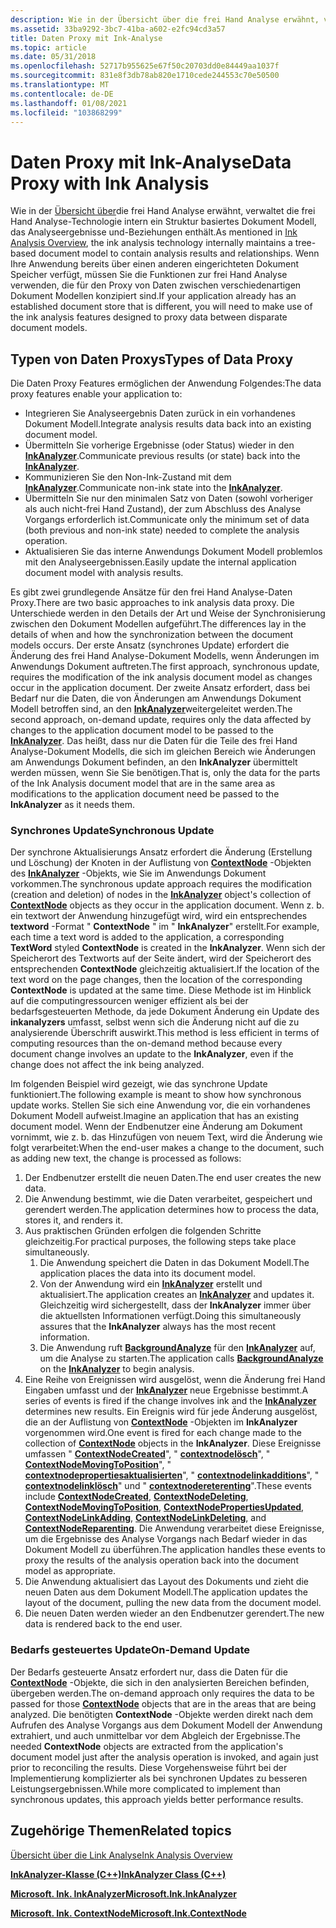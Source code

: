 ```yaml
---
description: Wie in der Übersicht über die frei Hand Analyse erwähnt, verwaltet die frei Hand Analyse-Technologie intern ein Struktur basiertes Dokument Modell, das Analyseergebnisse und-Beziehungen enthält.
ms.assetid: 33ba9292-3bc7-41ba-a602-e2fc94cd3a57
title: Daten Proxy mit Ink-Analyse
ms.topic: article
ms.date: 05/31/2018
ms.openlocfilehash: 52717b955625e67f50c20703dd0e84449aa1037f
ms.sourcegitcommit: 831e8f3db78ab820e1710cede244553c70e50500
ms.translationtype: MT
ms.contentlocale: de-DE
ms.lasthandoff: 01/08/2021
ms.locfileid: "103868299"
---
```

# <a name="data-proxy-with-ink-analysis"></a><span data-ttu-id="e91cd-103">Daten Proxy mit Ink-Analyse</span><span class="sxs-lookup"><span data-stu-id="e91cd-103">Data Proxy with Ink Analysis</span></span>

<span data-ttu-id="e91cd-104">Wie in der [Übersicht über](ink-analysis-overview.md)die frei Hand Analyse erwähnt, verwaltet die frei Hand Analyse-Technologie intern ein Struktur basiertes Dokument Modell, das Analyseergebnisse und-Beziehungen enthält.</span><span class="sxs-lookup"><span data-stu-id="e91cd-104">As mentioned in [Ink Analysis Overview](ink-analysis-overview.md), the ink analysis technology internally maintains a tree-based document model to contain analysis results and relationships.</span></span> <span data-ttu-id="e91cd-105">Wenn Ihre Anwendung bereits über einen anderen eingerichteten Dokument Speicher verfügt, müssen Sie die Funktionen zur frei Hand Analyse verwenden, die für den Proxy von Daten zwischen verschiedenartigen Dokument Modellen konzipiert sind.</span><span class="sxs-lookup"><span data-stu-id="e91cd-105">If your application already has an established document store that is different, you will need to make use of the ink analysis features designed to proxy data between disparate document models.</span></span>

## <a name="types-of-data-proxy"></a><span data-ttu-id="e91cd-106">Typen von Daten Proxys</span><span class="sxs-lookup"><span data-stu-id="e91cd-106">Types of Data Proxy</span></span>

<span data-ttu-id="e91cd-107">Die Daten Proxy Features ermöglichen der Anwendung Folgendes:</span><span class="sxs-lookup"><span data-stu-id="e91cd-107">The data proxy features enable your application to:</span></span>

-   <span data-ttu-id="e91cd-108">Integrieren Sie Analyseergebnis Daten zurück in ein vorhandenes Dokument Modell.</span><span class="sxs-lookup"><span data-stu-id="e91cd-108">Integrate analysis results data back into an existing document model.</span></span>
-   <span data-ttu-id="e91cd-109">Übermitteln Sie vorherige Ergebnisse (oder Status) wieder in den [**InkAnalyzer**](inkanalyzer.md).</span><span class="sxs-lookup"><span data-stu-id="e91cd-109">Communicate previous results (or state) back into the [**InkAnalyzer**](inkanalyzer.md).</span></span>
-   <span data-ttu-id="e91cd-110">Kommunizieren Sie den Non-Ink-Zustand mit dem [**InkAnalyzer**](inkanalyzer.md).</span><span class="sxs-lookup"><span data-stu-id="e91cd-110">Communicate non-ink state into the [**InkAnalyzer**](inkanalyzer.md).</span></span>
-   <span data-ttu-id="e91cd-111">Übermitteln Sie nur den minimalen Satz von Daten (sowohl vorheriger als auch nicht-frei Hand Zustand), der zum Abschluss des Analyse Vorgangs erforderlich ist.</span><span class="sxs-lookup"><span data-stu-id="e91cd-111">Communicate only the minimum set of data (both previous and non-ink state) needed to complete the analysis operation.</span></span>
-   <span data-ttu-id="e91cd-112">Aktualisieren Sie das interne Anwendungs Dokument Modell problemlos mit den Analyseergebnissen.</span><span class="sxs-lookup"><span data-stu-id="e91cd-112">Easily update the internal application document model with analysis results.</span></span>

<span data-ttu-id="e91cd-113">Es gibt zwei grundlegende Ansätze für den frei Hand Analyse-Daten Proxy.</span><span class="sxs-lookup"><span data-stu-id="e91cd-113">There are two basic approaches to ink analysis data proxy.</span></span> <span data-ttu-id="e91cd-114">Die Unterschiede werden in den Details der Art und Weise der Synchronisierung zwischen den Dokument Modellen aufgeführt.</span><span class="sxs-lookup"><span data-stu-id="e91cd-114">The differences lay in the details of when and how the synchronization between the document models occurs.</span></span> <span data-ttu-id="e91cd-115">Der erste Ansatz (synchrones Update) erfordert die Änderung des frei Hand Analyse-Dokument Modells, wenn Änderungen im Anwendungs Dokument auftreten.</span><span class="sxs-lookup"><span data-stu-id="e91cd-115">The first approach, synchronous update, requires the modification of the ink analysis document model as changes occur in the application document.</span></span> <span data-ttu-id="e91cd-116">Der zweite Ansatz erfordert, dass bei Bedarf nur die Daten, die von Änderungen am Anwendungs Dokument Modell betroffen sind, an den [**InkAnalyzer**](inkanalyzer.md)weitergeleitet werden.</span><span class="sxs-lookup"><span data-stu-id="e91cd-116">The second approach, on-demand update, requires only the data affected by changes to the application document model to be passed to the [**InkAnalyzer**](inkanalyzer.md).</span></span> <span data-ttu-id="e91cd-117">Das heißt, dass nur die Daten für die Teile des frei Hand Analyse-Dokument Modells, die sich im gleichen Bereich wie Änderungen am Anwendungs Dokument befinden, an den **InkAnalyzer** übermittelt werden müssen, wenn Sie Sie benötigen.</span><span class="sxs-lookup"><span data-stu-id="e91cd-117">That is, only the data for the parts of the Ink Analysis document model that are in the same area as modifications to the application document need be passed to the **InkAnalyzer** as it needs them.</span></span>

### <a name="synchronous-update"></a><span data-ttu-id="e91cd-118">Synchrones Update</span><span class="sxs-lookup"><span data-stu-id="e91cd-118">Synchronous Update</span></span>

<span data-ttu-id="e91cd-119">Der synchrone Aktualisierungs Ansatz erfordert die Änderung (Erstellung und Löschung) der Knoten in der Auflistung von [**ContextNode**](icontextnode.md) -Objekten des [**InkAnalyzer**](inkanalyzer.md) -Objekts, wie Sie im Anwendungs Dokument vorkommen.</span><span class="sxs-lookup"><span data-stu-id="e91cd-119">The synchronous update approach requires the modification (creation and deletion) of nodes in the [**InkAnalyzer**](inkanalyzer.md) object's collection of [**ContextNode**](icontextnode.md) objects as they occur in the application document.</span></span> <span data-ttu-id="e91cd-120">Wenn z. b. ein textwort der Anwendung hinzugefügt wird, wird ein entsprechendes **textword** -Format " **ContextNode** " im " **InkAnalyzer**" erstellt.</span><span class="sxs-lookup"><span data-stu-id="e91cd-120">For example, each time a text word is added to the application, a corresponding **TextWord** styled **ContextNode** is created in the **InkAnalyzer**.</span></span> <span data-ttu-id="e91cd-121">Wenn sich der Speicherort des Textworts auf der Seite ändert, wird der Speicherort des entsprechenden **ContextNode** gleichzeitig aktualisiert.</span><span class="sxs-lookup"><span data-stu-id="e91cd-121">If the location of the text word on the page changes, then the location of the corresponding **ContextNode** is updated at the same time.</span></span> <span data-ttu-id="e91cd-122">Diese Methode ist im Hinblick auf die computingressourcen weniger effizient als bei der bedarfsgesteuerten Methode, da jede Dokument Änderung ein Update des **inkanalyzers** umfasst, selbst wenn sich die Änderung nicht auf die zu analysierende Überschrift auswirkt.</span><span class="sxs-lookup"><span data-stu-id="e91cd-122">This method is less efficient in terms of computing resources than the on-demand method because every document change involves an update to the **InkAnalyzer**, even if the change does not affect the ink being analyzed.</span></span>

<span data-ttu-id="e91cd-123">Im folgenden Beispiel wird gezeigt, wie das synchrone Update funktioniert.</span><span class="sxs-lookup"><span data-stu-id="e91cd-123">The following example is meant to show how synchronous update works.</span></span> <span data-ttu-id="e91cd-124">Stellen Sie sich eine Anwendung vor, die ein vorhandenes Dokument Modell aufweist.</span><span class="sxs-lookup"><span data-stu-id="e91cd-124">Imagine an application that has an existing document model.</span></span> <span data-ttu-id="e91cd-125">Wenn der Endbenutzer eine Änderung am Dokument vornimmt, wie z. b. das Hinzufügen von neuem Text, wird die Änderung wie folgt verarbeitet:</span><span class="sxs-lookup"><span data-stu-id="e91cd-125">When the end-user makes a change to the document, such as adding new text, the change is processed as follows:</span></span>

1.  <span data-ttu-id="e91cd-126">Der Endbenutzer erstellt die neuen Daten.</span><span class="sxs-lookup"><span data-stu-id="e91cd-126">The end user creates the new data.</span></span>
2.  <span data-ttu-id="e91cd-127">Die Anwendung bestimmt, wie die Daten verarbeitet, gespeichert und gerendert werden.</span><span class="sxs-lookup"><span data-stu-id="e91cd-127">The application determines how to process the data, stores it, and renders it.</span></span>
3.  <span data-ttu-id="e91cd-128">Aus praktischen Gründen erfolgen die folgenden Schritte gleichzeitig.</span><span class="sxs-lookup"><span data-stu-id="e91cd-128">For practical purposes, the following steps take place simultaneously.</span></span>
    1.  <span data-ttu-id="e91cd-129">Die Anwendung speichert die Daten in das Dokument Modell.</span><span class="sxs-lookup"><span data-stu-id="e91cd-129">The application places the data into its document model.</span></span>
    2.  <span data-ttu-id="e91cd-130">Von der Anwendung wird ein [**InkAnalyzer**](inkanalyzer.md) erstellt und aktualisiert.</span><span class="sxs-lookup"><span data-stu-id="e91cd-130">The application creates an [**InkAnalyzer**](inkanalyzer.md) and updates it.</span></span> <span data-ttu-id="e91cd-131">Gleichzeitig wird sichergestellt, dass der **InkAnalyzer** immer über die aktuellsten Informationen verfügt.</span><span class="sxs-lookup"><span data-stu-id="e91cd-131">Doing this simultaneously assures that the **InkAnalyzer** always has the most recent information.</span></span>
    3.  <span data-ttu-id="e91cd-132">Die Anwendung ruft [**BackgroundAnalyze**](iinkanalyzer-backgroundanalyze.md) für den [**InkAnalyzer**](inkanalyzer.md) auf, um die Analyse zu starten.</span><span class="sxs-lookup"><span data-stu-id="e91cd-132">The application calls [**BackgroundAnalyze**](iinkanalyzer-backgroundanalyze.md) on the [**InkAnalyzer**](inkanalyzer.md) to begin analysis.</span></span>
4.  <span data-ttu-id="e91cd-133">Eine Reihe von Ereignissen wird ausgelöst, wenn die Änderung frei Hand Eingaben umfasst und der [**InkAnalyzer**](inkanalyzer.md) neue Ergebnisse bestimmt.</span><span class="sxs-lookup"><span data-stu-id="e91cd-133">A series of events is fired if the change involves ink and the [**InkAnalyzer**](inkanalyzer.md) determines new results.</span></span> <span data-ttu-id="e91cd-134">Ein Ereignis wird für jede Änderung ausgelöst, die an der Auflistung von [**ContextNode**](icontextnode.md) -Objekten im **InkAnalyzer** vorgenommen wird.</span><span class="sxs-lookup"><span data-stu-id="e91cd-134">One event is fired for each change made to the collection of [**ContextNode**](icontextnode.md) objects in the **InkAnalyzer**.</span></span> <span data-ttu-id="e91cd-135">Diese Ereignisse umfassen " [**ContextNodeCreated**](-ianalysisproxyevents-contextnodecreated.md)", " [**contextnodelösch**](-ianalysisproxyevents-contextnodedeleting.md)", " [**ContextNodeMovingToPosition**](-ianalysisproxyevents-contextnodemovingtoposition.md)", " [**contextnodepropertiesaktualisierten**](-ianalysisproxyevents-contextnodepropertiesupdated.md)", " [**contextnodelinkadditions**](-ianalysisproxyevents-contextnodelinkadding.md)", " [**contextnodelinklösch**](-ianalysisproxyevents-contextnodelinkdeleting.md)" und " [**contextnodereterenting**](-ianalysisproxyevents-contextnodereparenting.md)".</span><span class="sxs-lookup"><span data-stu-id="e91cd-135">These events include [**ContextNodeCreated**](-ianalysisproxyevents-contextnodecreated.md), [**ContextNodeDeleting**](-ianalysisproxyevents-contextnodedeleting.md), [**ContextNodeMovingToPosition**](-ianalysisproxyevents-contextnodemovingtoposition.md), [**ContextNodePropertiesUpdated**](-ianalysisproxyevents-contextnodepropertiesupdated.md), [**ContextNodeLinkAdding**](-ianalysisproxyevents-contextnodelinkadding.md), [**ContextNodeLinkDeleting**](-ianalysisproxyevents-contextnodelinkdeleting.md), and [**ContextNodeReparenting**](-ianalysisproxyevents-contextnodereparenting.md).</span></span> <span data-ttu-id="e91cd-136">Die Anwendung verarbeitet diese Ereignisse, um die Ergebnisse des Analyse Vorgangs nach Bedarf wieder in das Dokument Modell zu überführen.</span><span class="sxs-lookup"><span data-stu-id="e91cd-136">The application handles these events to proxy the results of the analysis operation back into the document model as appropriate.</span></span>
5.  <span data-ttu-id="e91cd-137">Die Anwendung aktualisiert das Layout des Dokuments und zieht die neuen Daten aus dem Dokument Modell.</span><span class="sxs-lookup"><span data-stu-id="e91cd-137">The application updates the layout of the document, pulling the new data from the document model.</span></span>
6.  <span data-ttu-id="e91cd-138">Die neuen Daten werden wieder an den Endbenutzer gerendert.</span><span class="sxs-lookup"><span data-stu-id="e91cd-138">The new data is rendered back to the end user.</span></span>

### <a name="on-demand-update"></a><span data-ttu-id="e91cd-139">Bedarfs gesteuertes Update</span><span class="sxs-lookup"><span data-stu-id="e91cd-139">On-Demand Update</span></span>

<span data-ttu-id="e91cd-140">Der Bedarfs gesteuerte Ansatz erfordert nur, dass die Daten für die [**ContextNode**](icontextnode.md) -Objekte, die sich in den analysierten Bereichen befinden, übergeben werden.</span><span class="sxs-lookup"><span data-stu-id="e91cd-140">The on-demand approach only requires the data to be passed for those [**ContextNode**](icontextnode.md) objects that are in the areas that are being analyzed.</span></span> <span data-ttu-id="e91cd-141">Die benötigten **ContextNode** -Objekte werden direkt nach dem Aufrufen des Analyse Vorgangs aus dem Dokument Modell der Anwendung extrahiert, und auch unmittelbar vor dem Abgleich der Ergebnisse.</span><span class="sxs-lookup"><span data-stu-id="e91cd-141">The needed **ContextNode** objects are extracted from the application's document model just after the analysis operation is invoked, and again just prior to reconciling the results.</span></span> <span data-ttu-id="e91cd-142">Diese Vorgehensweise führt bei der Implementierung komplizierter als bei synchronen Updates zu besseren Leistungsergebnissen.</span><span class="sxs-lookup"><span data-stu-id="e91cd-142">While more complicated to implement than synchronous updates, this approach yields better performance results.</span></span>

## <a name="related-topics"></a><span data-ttu-id="e91cd-143">Zugehörige Themen</span><span class="sxs-lookup"><span data-stu-id="e91cd-143">Related topics</span></span>

<dl> <dt>

[<span data-ttu-id="e91cd-144">Übersicht über die Link Analyse</span><span class="sxs-lookup"><span data-stu-id="e91cd-144">Ink Analysis Overview</span></span>](ink-analysis-overview.md)
</dt> <dt>

[<span data-ttu-id="e91cd-145">**InkAnalyzer-Klasse (C++)**</span><span class="sxs-lookup"><span data-stu-id="e91cd-145">**InkAnalyzer Class (C++)**</span></span>](inkanalyzer.md)
</dt> <dt>

<span data-ttu-id="e91cd-146">[**Microsoft. Ink. InkAnalyzer**](/previous-versions/ms583671(v=vs.100))</span><span class="sxs-lookup"><span data-stu-id="e91cd-146">[**Microsoft.Ink.InkAnalyzer**](/previous-versions/ms583671(v=vs.100))</span></span>
</dt> <dt>

<span data-ttu-id="e91cd-147">[**Microsoft. Ink. ContextNode**](/previous-versions/ms551996(v=vs.100))</span><span class="sxs-lookup"><span data-stu-id="e91cd-147">[**Microsoft.Ink.ContextNode**](/previous-versions/ms551996(v=vs.100))</span></span>
</dt> </dl>

 

 
